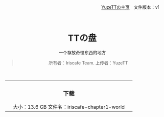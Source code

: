 <div align=right>

[YuzeTTの主页](https://blog.uztt.cc/)　文件版本：v1

</div>

<br>

<div align=center>

# TTの盘

一个存放奇怪东西的地方

> 所有者：Iriscafe Team.  上传者：YuzeTT

<br>

<table>
    <tr>
        <td align=center><h3><a>下载</a></h3>大小：13.6 GB 文件名：iriscafe-chapter1-world<br><img width=400></td>
    </tr>
</table>

</div>

